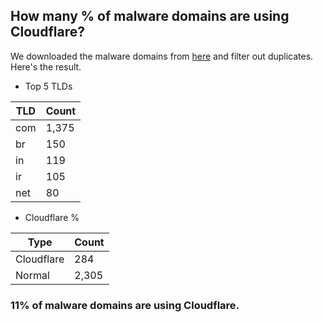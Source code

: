 ## How many % of malware domains are using Cloudflare?


We downloaded the malware domains from [here](https://urlhaus.abuse.ch) and filter out duplicates.
Here's the result.


[//]: # (start replacement)


- Top 5 TLDs

| TLD | Count |
| --- | --- |
| com | 1,375 |
| br | 150 |
| in | 119 |
| ir | 105 |
| net | 80 |


- Cloudflare %

| Type | Count |
| --- | --- |
| Cloudflare | 284 |
| Normal | 2,305 |


### 11% of malware domains are using Cloudflare.